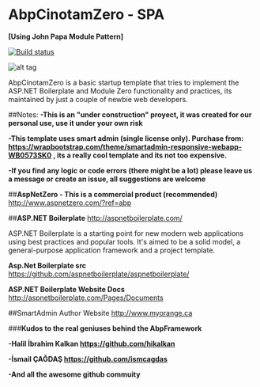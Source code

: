 # AbpCinotamZero - SPA

**[Using John Papa Module Pattern]**

[![Build status](https://ci.appveyor.com/api/projects/status/gljoeksbssjmaihw?svg=true)](https://ci.appveyor.com/project/periface/abpcinotamzero-spa-only)

![alt tag](https://raw.githubusercontent.com/periface/AbpCinotamZero-SmartAdmin/master/Cinotam.AbpModuleZero.Web/RepoContent/CapturaSpaDash.JPG)

AbpCinotamZero is a basic startup template that tries to implement the ASP.NET Boilerplate and Module Zero functionality and practices, its maintained by just a couple of newbie web developers. 

##Notes:
**-This is an "under construction" proyect, it was created for our personal use, use it under your own risk**

**-This template uses smart admin (single license only). Purchase from: https://wrapbootstrap.com/theme/smartadmin-responsive-webapp-WB0573SK0 , its a really cool template and its not too expensive.**

**-If you find any logic or code errors (there might be a lot) please leave us a message or create an issue, all suggestions are welcome**

##**AspNetZero - This is a commercial product (recommended)**
http://www.aspnetzero.com/?ref=abp 

##**ASP.NET Boilerplate**
http://aspnetboilerplate.com/

ASP.NET Boilerplate is a starting point for new modern web applications using best practices and popular tools. It's aimed to be a solid model, a general-purpose application framework and a project template.


**Asp.Net Boilerplate src** 
https://github.com/aspnetboilerplate/aspnetboilerplate/

**ASP.NET Boilerplate Website Docs** 
http://aspnetboilerplate.com/Pages/Documents

##SmartAdmin Author Website
http://www.myorange.ca

###**Kudos to the real geniuses behind the AbpFramework**

**-Halil İbrahim Kalkan https://github.com/hikalkan**

**-İsmail ÇAĞDAŞ https://github.com/ismcagdas**

**-And all the awesome github commuity**


